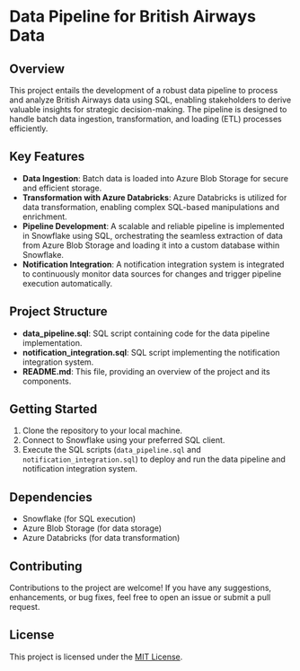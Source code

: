 # Data Pipeline for British Airways Data

## Overview
This project entails the development of a robust data pipeline to process and analyze British Airways data using SQL, enabling stakeholders to derive valuable insights for strategic decision-making. The pipeline is designed to handle batch data ingestion, transformation, and loading (ETL) processes efficiently.

## Key Features
- **Data Ingestion**: Batch data is loaded into Azure Blob Storage for secure and efficient storage.
- **Transformation with Azure Databricks**: Azure Databricks is utilized for data transformation, enabling complex SQL-based manipulations and enrichment.
- **Pipeline Development**: A scalable and reliable pipeline is implemented in Snowflake using SQL, orchestrating the seamless extraction of data from Azure Blob Storage and loading it into a custom database within Snowflake.
- **Notification Integration**: A notification integration system is integrated to continuously monitor data sources for changes and trigger pipeline execution automatically.

## Project Structure
- **data_pipeline.sql**: SQL script containing code for the data pipeline implementation.
- **notification_integration.sql**: SQL script implementing the notification integration system.
- **README.md**: This file, providing an overview of the project and its components.

## Getting Started
1. Clone the repository to your local machine.
2. Connect to Snowflake using your preferred SQL client.
3. Execute the SQL scripts (`data_pipeline.sql` and `notification_integration.sql`) to deploy and run the data pipeline and notification integration system.

## Dependencies
- Snowflake (for SQL execution)
- Azure Blob Storage (for data storage)
- Azure Databricks (for data transformation)

## Contributing
Contributions to the project are welcome! If you have any suggestions, enhancements, or bug fixes, feel free to open an issue or submit a pull request.

## License
This project is licensed under the [MIT License](LICENSE).
